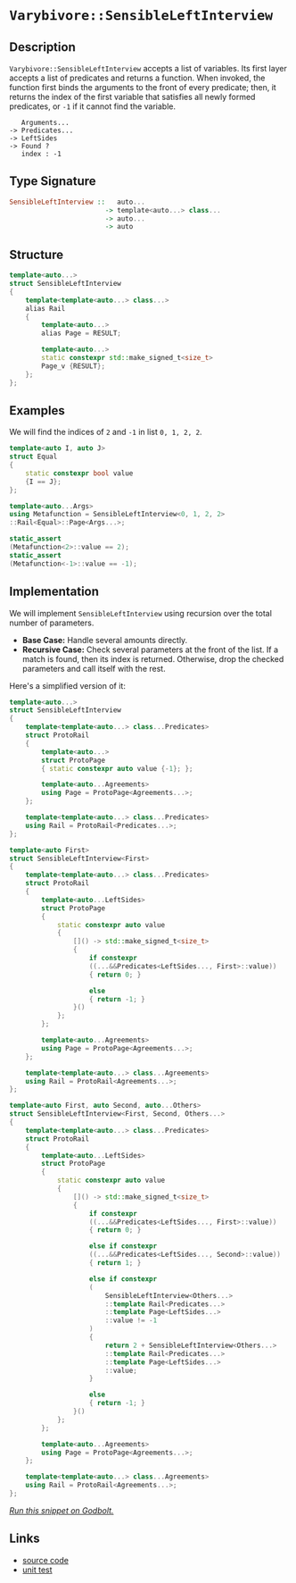 <!-- Copyright 2024 Feng Mofan
SPDX-License-Identifier: Apache-2.0 -->

# `Varybivore::SensibleLeftInterview`

## Description

`Varybivore::SensibleLeftInterview` accepts a list of variables.
Its first layer accepts a list of predicates and returns a function.
When invoked, the function first binds the arguments to the front of every predicate;
then, it returns the index of the first variable that satisfies all newly formed predicates, or `-1` if it cannot find the variable.

<pre><code>   Arguments...
-> Predicates...
-> LeftSides
-> Found ?
   index : -1</code></pre>

## Type Signature

```Haskell
SensibleLeftInterview ::   auto...
                        -> template<auto...> class...
                        -> auto...
                        -> auto
```

## Structure

```C++
template<auto...>
struct SensibleLeftInterview
{
    template<template<auto...> class...>
    alias Rail
    {
        template<auto...>
        alias Page = RESULT;

        template<auto...>
        static constexpr std::make_signed_t<size_t>
        Page_v {RESULT};
    };  
};
```

## Examples

We will find the indices of `2` and `-1` in list `0, 1, 2, 2`.

```C++
template<auto I, auto J>
struct Equal
{
    static constexpr bool value
    {I == J};
};

template<auto...Args>
using Metafunction = SensibleLeftInterview<0, 1, 2, 2>
::Rail<Equal>::Page<Args...>;

static_assert
(Metafunction<2>::value == 2);
static_assert
(Metafunction<-1>::value == -1);
```

## Implementation

We will implement `SensibleLeftInterview` using recursion over the total number of parameters.

- **Base Case:** Handle several amounts directly.
- **Recursive Case:** Check several parameters at the front of the list.
If a match is found, then its index is returned.
Otherwise, drop the checked parameters and call itself with the rest.

Here's a simplified version of it:

```C++
template<auto...>
struct SensibleLeftInterview
{
    template<template<auto...> class...Predicates>
    struct ProtoRail
    {
        template<auto...>
        struct ProtoPage
        { static constexpr auto value {-1}; };

        template<auto...Agreements>
        using Page = ProtoPage<Agreements...>;
    };

    template<template<auto...> class...Predicates>
    using Rail = ProtoRail<Predicates...>;
};

template<auto First>
struct SensibleLeftInterview<First>
{
    template<template<auto...> class...Predicates>
    struct ProtoRail
    {
        template<auto...LeftSides>
        struct ProtoPage
        {   
            static constexpr auto value 
            {
                []() -> std::make_signed_t<size_t>
                {
                    if constexpr 
                    ((...&&Predicates<LeftSides..., First>::value))
                    { return 0; }

                    else
                    { return -1; }
                }()
            };
        };

        template<auto...Agreements>
        using Page = ProtoPage<Agreements...>;
    };

    template<template<auto...> class...Agreements>
    using Rail = ProtoRail<Agreements...>;
};

template<auto First, auto Second, auto...Others>
struct SensibleLeftInterview<First, Second, Others...>
{
    template<template<auto...> class...Predicates>
    struct ProtoRail
    {
        template<auto...LeftSides>
        struct ProtoPage
        {   
            static constexpr auto value 
            {
                []() -> std::make_signed_t<size_t>
                {
                    if constexpr 
                    ((...&&Predicates<LeftSides..., First>::value))
                    { return 0; }

                    else if constexpr 
                    ((...&&Predicates<LeftSides..., Second>::value))
                    { return 1; }

                    else if constexpr
                    (
                        SensibleLeftInterview<Others...>
                        ::template Rail<Predicates...>
                        ::template Page<LeftSides...>
                        ::value != -1
                    )
                    { 
                        return 2 + SensibleLeftInterview<Others...>
                        ::template Rail<Predicates...>
                        ::template Page<LeftSides...>
                        ::value; 
                    }

                    else
                    { return -1; }
                }()
            };
        };

        template<auto...Agreements>
        using Page = ProtoPage<Agreements...>;
    };

    template<template<auto...> class...Agreements>
    using Rail = ProtoRail<Agreements...>;
};
```

[*Run this snippet on Godbolt.*](https://godbolt.org/#z:OYLghAFBqd5QCxAYwPYBMCmBRdBLAF1QCcAaPECAMzwBtMA7AQwFtMQByARg9KtQYEAysib0QXACx8BBAKoBnTAAUAHpwAMvAFYTStJg1DIApACYAQuYukl9ZATwDKjdAGFUtAK4sGIAMz%2BpK4AMngMmAByPgBGmMQSZmakAA6oCoRODB7evgFBaRmOAmER0SxxCVxJtpj2xQxCBEzEBDk%2BfoG19VlNLQSlUbHxickKza3teV3j/YPllaMAlLaoXsTI7Bzm/uHI3lgA1Cb%2Bbl6OtIQAnifYJhoAgjt7B5jHp8jj6FhUt/dPjwImBYKQMQJObiY51QADo4X9HuNiF4HIchIwMjF6CFMFQCABJQTxABueEwAHd/iYAOxWR6HBmHIEgsGYCHM0FMcGnKFEOEw26HfZMBQKfnKYiYfCiIEKBEPRmHJEogiHCWoIgAJSYdH%2BippdIVisZHNZEN5sPh/ju9ONDOVqPVRGUTGAbNtdoNSuajmQQoE40wqhSxEOFsOxLEXjeBoAtFwaQARE4WY7U5P%2BQ16u1M4Gc7mQ6H8h7ASXAxgEOXW7N2rwZIxq10x/yJtXEDWoF1uiElstsQRiq13TM1tMZrMe3Msrls06mmfmotDoUGUXiyXSmdVm1Ghl18LAQ7aujvVtO1DH2gQiVSvAyzCDgXVkePJMpqmAvNmnnQw4AMTwYhxnlB1VXRBhMWxXECSJYhSQpCEAKAgh5QNUd5wLDDZ0LPll2FNc4RvTdZXlRVQLbDtL1HNDJ0VLDF1wmEcTxIQ8CwbdRzIghkUddtnSbTjGS9BlBLtWZfX9CCgWDUNw0jbwY1onMaN3HNPQAVisdTEwgJZDljQUvhAEAWCYABrTAAH0MmACJ0EslDTgyAAvKzHJ3NS1JUzyfMOPAqEkwMZOOJTfMZKB%2BXMAA2aKiLvLcIWY4Q2IfflSH/QDgOtYz5OjJYllEsK01TSUCHWBhDg0FMxw/VSisZOolEKsKvVK8r9ITTMatCzyk105qhPTd8erfF8ATqk0vwXH9GN7TBywHUic33Bsu2bM8%2BM7ATTjmhbK0i59DX1IaxvQqbMPO7CLQO7AVxFR9dv7Sslr3etD0vU8KK1HUrx20t5qex8/lOk6JweeiZtQDLkPS8N0TQBh0FhpcYQAeQIBB4g4xFuJVNEMTwLFMCSwkgTgslKVOJDxnS%2BGBCRw50cxoCbqpWkzunC7OaulHBXwx84vvbHVPI88qMnbycwhnDLSY6DWPYl7jVFza1sK4SQomsSfTvQLpJDMNf1yxSteNSX6pMTTLZ0vSDOtb10GM0yLOsvBbKlByIRctylZa9merC/y9aDA2Bp8iL4TMGKo8FhLTiShXUrhdLqfcnKo0wfKw962lDja4gKqqrq31fAPfMat4g4RoLQ7L8OIEiqPYo3eKSPj%2BWUsfWnMAR9BbnThSs7rnOSswMqC8OTrUxL8b6rtCu/IC6v9eIbO1IgNffPAyDieg0mSQpiEmax1nh7C4ysKPH7rxboXT9NufDgvy7G27duWM7%2B/H7Ugfo0OMAwAnFbPGTedoCpn2UrnUBnl84VTMMcSw%2BMIKEygnife5MEKnGPizIc0Cf4gEvlRU4sdZRf2/naZ%2B3NX7YQTp/XBECfK/1nNPBhZshqlwfuXWgTVWHHVHuPCqIDi7sM4Z6dM/Vh6jSOpA8ctU1LS2unCR6FZhZqRWoeNan1zxqz%2Bn2FRrMxrHVkRwuil12RmMhjdO6BEYTKMWtWSc6ir4niAV9C819dEA30bgkGxjxoAHoABUwSQmhP8f8IJwSAAq2AhBRJCeEx4kTQlhNqs8Bg%2BwvBHAhOcOg1xUKfm5gxKG%2BJkZEEOAAKRArjVE2AACOXgxBs2kfaHWfpl4h1DDEVAngIwZ2orSfEp5XFVNBmzPx/wFEoweMQYAwsnEAFkx5MCoF4DJDRPrbxQbvNBsF4KUzcBodKXB0rJEOGYeUxkiFuHqY0362BjI6LcDMuZBiwbiTvJZe68QUKPAgEs5oqz1lZAhBc7KIBjbDJbOcgqY0PnIC%2BaKH5/x/nLKBQ4EFpwhEPIhRnKFwCuCwosBwFYtBODqV4H4DgWhSCoE4G4aw1glRrA2DGMw/geCkAIJoElKwzIgHUtSGE/gAAcUVqT%2BHFRoUVEqACcQQyUcEkLwFgEgNBHKpTSulHBeAKBAEc7l1KSWkDgLAGAiAQBrAICkc45BKBoBBHQeIkRWBbFUGK2MUVJCHGAMgP0UgYRmF4LeIgxA2J6H4IIEQYh2BSBkIIRQKh1BGtILoE55JiBMBSJwHgpLyWUp5bSzgqNzg2tVKgAK7qoqeu9b6/1khA2HAgB4R19BQw7EJbwQ1WgVgQCQA6lITqyAUAgAOodIBgBSGSDQWgZM9UQBiIWmI4QWhXBzbwZdzBiBXFRjEbQPdDWcodU9VGDBaBrpTVgGIXhgCQloNw9dpAsCmSMOIS9gED14GJA%2BQtQYe7nC2Jy8IQJFU0suDETN26PBYELdxPAqruC8G/cQbpShEzAkMMAS4RgeUrCoAYOZAA1CmqMUiMEfZG4QohxBxso4mtQha036EwygRllh9CEz1ZAFYqAUgND1RwWMXwgGmEsNYMwWrkNhvYvAFYdhP3OAgK4KYfgTmhHCEMCoIwTmFEyAIFTehdMNHmMMKo3QFONAmG0TwHQ9DyYxQIPorQTNabM7MSYNm8gnPcwMDTCxtNyZZZsCQeaOAUtIJq3g2rDhVprT6v1k8G3wIgLgQgJAEEcqWF23DKxMZMCwAkXSpB%2BWSH8DCeV1JJAaEkGYSQUV1XqSirK/QnBlWkFVRymEUUuBRRFbKkVPX1KSC4OpeVUUIuFu1bq/VXLcMmvNX2y1pbbUjrHW2l1bBOAtBYMSaksYmB3QbFwWVMIuAwhpSGkg4aTmUejTR6QdGlAMZTboZIGas3rtC%2BFyLRaOAlutecQ4FawzEB23tg7wojsnbOxoJtLbB1toy2YLLs2jW9v7agVt8Q7WjsxwjkY23duxkh5O2VXAjkzrnZQRdKbN2rsfXT7du790OEfceisp7z2FqvTeu9D7ENPow6%2BrYNL8CSgxd%2BgTF3VD/qBI%2B4DdRC3gcg1caDIuu1hoQ5y5DqHMDoZfVhg8c38OugUMRikpHyMC9u9R2ND3ZD0eTTS17zGcOiasOx8DXGiu8f45wITBA%2B4tnd%2BJyT8RpM/u4%2BZhzfglOIwM2pxGLnFg6fSHp7InnVOpDT8Zvzpm7N1As056zuQs/2YaMX5P2nbBWYTzXuYefXMhdWOsYLhKWthYLSm6LhPweHcPMd0752m2pdDRlztqOe25cwPlkYRXFVtY6yd6r1JRvUglTVurw2Jvd84NNg1c3TUWqtWWnHa3nWuq26Dr1hwWAKGJH6Ykg/WTjGDfgUN1341UZjRIe3CantO46ABCkDvbZqIZfZd5arFrLbloBTbY3534P4RjP5biqjNp45DoZb%2BAo7drGqLbn7Dr2oYFtoQrIApApCWRP6yqWQv4EBfLX4PZ0BU4LpLorrboM5sE7p7oHps6Y4npnoXqi6YDXq3piD86crPqYZvqi4foS4/opp/rIAAby5Eiga8DK6rpq6waa6Po67pB65C6G44Zo58AEZm4kZkZUqco24/60YO4AGMbAEGBu5sY2Be6ya0p8ZZACb%2BJGQh6WASZRZSadweHl5ZAuDx6Z56DqZlD56p5FBZB15GZZBV5uaF4x7F515hGOZWapF2a15RHea5GN4p6Bat6xoQE75QEcAg4sAIH36P4oGyhoGj7pYdo4E5akB5YFaUChaL4gBmAnaBDqTqTVbk7Sr%2BDUi9ZVFRZ762Aza4H5TFYgA1ZdZcD%2BBRwbGyrdZRwaDUgd7%2BCQGzE6qT68od5BozG/bZZo4rDIYZDOCSBAA%3D%3D)

## Links

- [source code](../../../../conceptrodon/varybivore/sensible_left_interview.hpp)
- [unit test](../../../../tests/unit/varybivore/sensible_left_interview.test.hpp)
